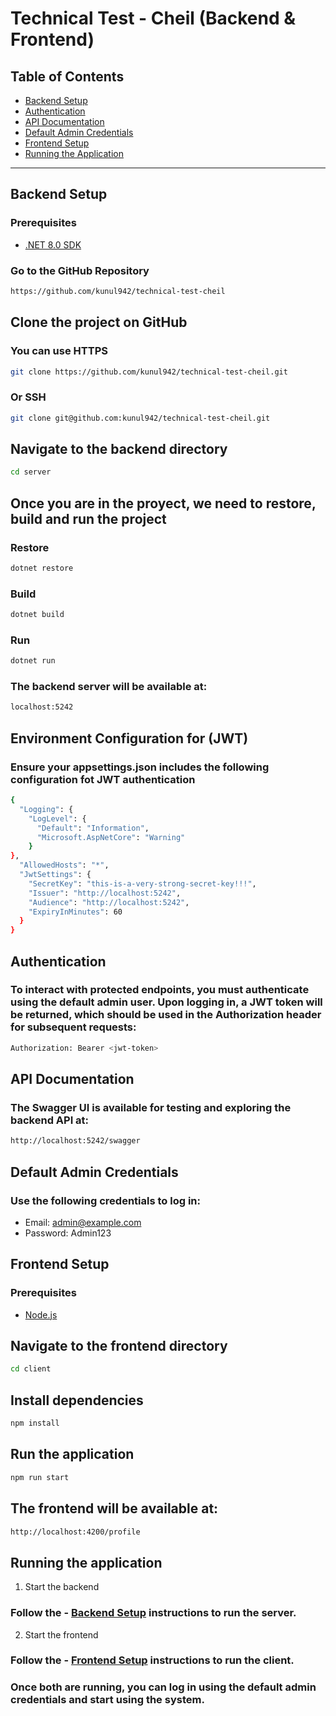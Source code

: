 # Technical Test - Cheil (Backend & Frontend)

## Table of Contents
- [Backend Setup](#backend-setup)
- [Authentication](#authentication )
- [API Documentation](#api-documentation)
- [Default Admin Credentials](#default-admin-credentials)
- [Frontend Setup](#frontend-setup)
- [Running the Application](#running-the-application)

---

## Backend Setup

### Prerequisites
- [.NET 8.0 SDK](https://dotnet.microsoft.com/en-us/download)

### Go to the GitHub Repository
``` bash
https://github.com/kunul942/technical-test-cheil
```


## Clone the project on GitHub
### You can use HTTPS
``` bash
git clone https://github.com/kunul942/technical-test-cheil.git
```

### Or SSH
``` bash
git clone git@github.com:kunul942/technical-test-cheil.git
```

## Navigate to the backend directory
``` bash
cd server
```

## Once you are in the proyect, we need to restore, build and run the project

### Restore
``` bash
dotnet restore
```

### Build
``` bash
dotnet build
```

### Run
``` bash
dotnet run
```

### The backend server will be available at:
``` bash
localhost:5242
```

## Environment Configuration for (JWT)
### Ensure your appsettings.json includes the following configuration fot JWT authentication
``` bash
{
  "Logging": {
    "LogLevel": {
      "Default": "Information",
      "Microsoft.AspNetCore": "Warning"
    }
},
  "AllowedHosts": "*",
  "JwtSettings": {
    "SecretKey": "this-is-a-very-strong-secret-key!!!",
    "Issuer": "http://localhost:5242",
    "Audience": "http://localhost:5242",
    "ExpiryInMinutes": 60
  }
}
```

## Authentication 
### To interact with protected endpoints, you must authenticate using the default admin user. Upon logging in, a JWT token will be returned, which should be used in the Authorization header for subsequent requests:

``` bash
Authorization: Bearer <jwt-token>
```


## API Documentation
### The Swagger UI is available for testing and exploring the backend API at:
```bash
http://localhost:5242/swagger
```


## Default Admin Credentials 
### Use the following credentials to log in:

- Email: admin@example.com
- Password: Admin123


## Frontend Setup

### Prerequisites
- [Node.js](https://nodejs.org/en/download)

## Navigate to the frontend directory
``` bash
cd client
```

## Install dependencies
``` bash
npm install
```

## Run the application 
``` bash
npm run start
```


## The frontend will be available at: 
``` bash
http://localhost:4200/profile
```



## Running the application
1. Start the backend
### Follow the - [Backend Setup](#backend-setup) instructions to run the server.

2. Start the frontend
### Follow the - [Frontend Setup](#frontend-setup) instructions to run the client.

### Once both are running, you can log in using the default admin credentials and start using the system.
